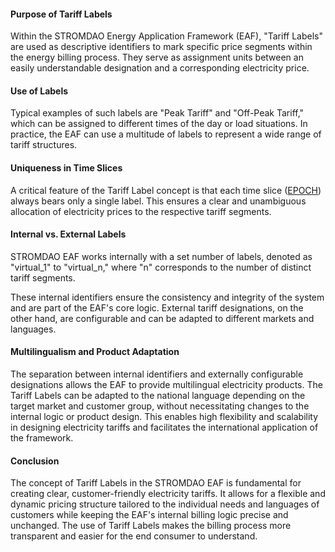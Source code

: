 #### Purpose of Tariff Labels

Within the STROMDAO Energy Application Framework (EAF), "Tariff Labels" are used as descriptive identifiers to mark specific price segments within the energy billing process. They serve as assignment units between an easily understandable designation and a corresponding electricity price.

#### Use of Labels

Typical examples of such labels are "Peak Tariff" and "Off-Peak Tariff," which can be assigned to different times of the day or load situations. In practice, the EAF can use a multitude of labels to represent a wide range of tariff structures.

#### Uniqueness in Time Slices

A critical feature of the Tariff Label concept is that each time slice ([EPOCH](./epoch.md)) always bears only a single label. This ensures a clear and unambiguous allocation of electricity prices to the respective tariff segments.

#### Internal vs. External Labels

STROMDAO EAF works internally with a set number of labels, denoted as "virtual_1" to "virtual_n," where "n" corresponds to the number of distinct tariff segments.

These internal identifiers ensure the consistency and integrity of the system and are part of the EAF's core logic. External tariff designations, on the other hand, are configurable and can be adapted to different markets and languages.

#### Multilingualism and Product Adaptation

The separation between internal identifiers and externally configurable designations allows the EAF to provide multilingual electricity products. The Tariff Labels can be adapted to the national language depending on the target market and customer group, without necessitating changes to the internal logic or product design. This enables high flexibility and scalability in designing electricity tariffs and facilitates the international application of the framework.

#### Conclusion

The concept of Tariff Labels in the STROMDAO EAF is fundamental for creating clear, customer-friendly electricity tariffs. It allows for a flexible and dynamic pricing structure tailored to the individual needs and languages of customers while keeping the EAF's internal billing logic precise and unchanged. The use of Tariff Labels makes the billing process more transparent and easier for the end consumer to understand.